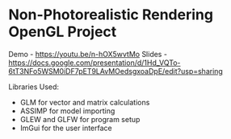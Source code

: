 # Non-Photorealistic Rendering OpenGL Project

Demo - https://youtu.be/n-hOX5wvtMo
Slides - https://docs.google.com/presentation/d/1Hd_VQTo-6tT3NFo5WSM0iDF7pET9LAvMOedsgxoaDpE/edit?usp=sharing

Libraries Used:
- GLM for vector and matrix calculations
- ASSIMP for model importing
- GLEW and GLFW for program setup
- ImGui for the user interface
